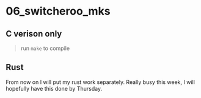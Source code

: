 # 06_switcheroo_mks
## C verison only
> run `make` to compile

## Rust
From now on I will put my rust work separately. Really busy this week, I will hopefully have this done by Thursday.
